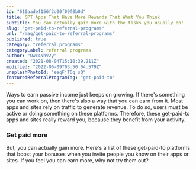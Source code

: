 ```yaml
---
id: "610aadef156f3d00f09f0b0d"
title: GPT Apps That Have More Rewards That What You Think
subtitle: You can actually gain more with the tasks you usually do!
slug: "get-paid-to-referral-programs"
url: "/mag/get-paid-to-referral-programs"
published: true
category: "referral programs"
categoryLabel: referral programs
author: "Owc4NhV2y"
created: "2021-08-04T15:10:39.211Z"
modified: "2022-06-09T03:50:04.579Z"
unsplashPhotoId: "eeqFjT6q_sQ"
featuredReferralProgramTag: "get-paid-to"
---
```

Ways to earn passive income just keeps on growing. If there's something you can work on, then there's also a way that you can earn from it. Most apps and sites rely on traffic to generate revenue. To do so, users must be active or doing something on these platforms. Therefore, these get-paid-to apps and sites really reward you, because they benefit from your activity.

### **Get paid more**

But, you can actually gain more. Here's a list of these get-paid-to platforms that boost your bonuses when you invite people you know on their apps or sites. If you feel you can earn more, why not try them out?